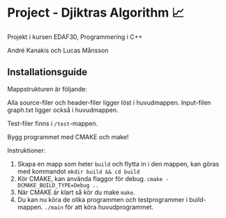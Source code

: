 # Project - Djiktras Algorithm 📈

Projekt i kursen EDAF30, Programmering i C++

André Kanakis och Lucas Månsson

## Installationsguide

Mappstrukturen är följande:

Alla source-filer och header-filer ligger löst i huvudmappen. Input-filen graph.txt ligger också i huvudmappen.

Test-filer finns i `/test`-mappen.

Bygg programmet med CMAKE och make!

Instruktioner:

1. Skapa en mapp som heter `build` och flytta in i den mappen, kan göras med kommandot `mkdir build && cd build`
2. Kör CMAKE, kan använda flaggor för debug. `cmake -DCMAKE_BUILD_TYPE=Debug ..`
3. När CMAKE är klart så kör du make `make`. 
4. Du kan nu köra de olika programmen och testprogrammer i build-mappen. `./main` för att köra huvudprogrammet.
